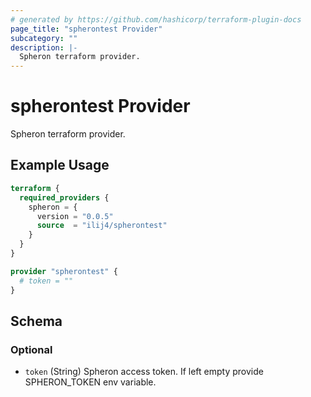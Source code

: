 ```yaml
---
# generated by https://github.com/hashicorp/terraform-plugin-docs
page_title: "spherontest Provider"
subcategory: ""
description: |-
  Spheron terraform provider.
---
```


# spherontest Provider

Spheron terraform provider.

## Example Usage

```terraform
terraform {
  required_providers {
    spheron = {
      version = "0.0.5"
      source  = "ilij4/spherontest"
    }
  }
}

provider "spherontest" {
  # token = ""
}
```

<!-- schema generated by tfplugindocs -->
## Schema

### Optional

- `token` (String) Spheron access token. If left empty provide SPHERON_TOKEN env variable.
